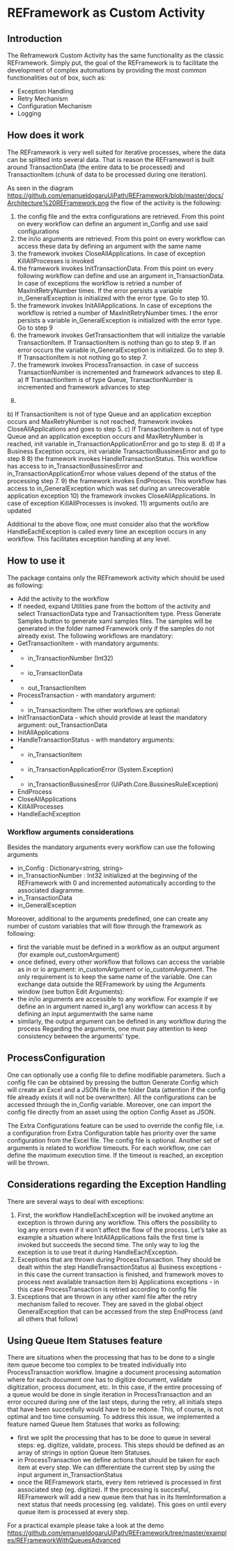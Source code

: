 # REFramework as Custom Activity

## Introduction

The Reframework Custom Activity has the same functionality as the classic REFramework. Simply put, the goal of the
REFramework is to facilitate the development of complex automations by providing the most common
functionalities out of box, such as:
- Exception Handling
- Retry Mechanism
- Configuration Mechanism
- Logging

## How does it work

The REFramework is very well suited for iterative processes, where the data can be splitted into several data. That is reason the REFrameworl is built around TransactionData (the entire data to be processed) and TransactionItem (chunk of data to be processed during one iteration).

As seen in the diagram https://github.com/emanueldogaruUiPath/REFramework/blob/master/docs/Architecture%20REFramework.png the flow of the activity is the following:
1) the config file and the extra configurations are retrieved. From this point on every workflow can define an
argument in_Config and use said configurations
2) the in/io arguments are retrieved. From this point on every workflow can access these data by defining an
argument with the same name
3) the framework invokes CloseAllApplications. In case of exception KillAllProcesses is invoked
4) the framework invokes InitTransactionData. From this point on every following workflow can define and use an
argument in_TransactionData. In case of exceptions the workflow is retried a number
of MaxInitRetryNumber times. If the error persists a variable in_GeneralException is initialized with the error
type. Go to step 10.
5) the framework invokes InitAllApplications. In case of exceptions the workflow is retried a number
of MaxInitRetryNumber times. I the error persists a variable in_GeneralException is initialized with the error
type. Go to step 9
6) the framework invokes GetTransactionItem that will initialize the
variable TransactionItem. If TransactionItem is nothing than go to step 9. If an error occurs the
variable in_GeneralException is initialized. Go to step 9. If TransactionItem is not nothing go to step 7.
7) the framework invokes ProcessTransaction. in case of success TransactionNumber is incremented and
framework advances to step 8.
a) If TransactionItem is of type Queue, TransactionNumber is incremented and framework advances to step
8.
b) If TransactionItem is not of type Queue and an application exception occurs and MaxRetryNumber is not
reached, framework invokes CloseAllApplications and goes to step 5.
c) If TransactionItem is not of type Queue and an application exception occurs and MaxRetryNumber is
reached, init variable in_TransactionApplicationError and go to step 8.
d) If a Business Exception occurs, init variable TransactionBussinesError and go to step 8
8) the framework invokes HandleTransactionStatus. This workflow has access
to in_TransactionBussinesError and in_TransactionApplicationError whose values depend of the status of the
processing step 7.
9) the framework invokes EndProcess. This workflow has access to in_GeneralException which was set during an
unrecoverable application exception
10) the framework invokes CloseAllApplications. In case of exception KillAllProcesses is invoked.
11) arguments out/io are updated

Additional to the above flow, one must consider also that the workflow HandleEachException is called every time an
exception occurs in any workflow. This facilitates exception handling at any level.

## How to use it 

The package contains only the REFramework activity which should be used as following:
- Add the activity to the workflow
- If needed, expand Utilities pane from the bottom of the activity and select TransactionData type
and TransactionItem type. Press Generate Samples button to generate xaml samples files. The samples will
be generated in the folder named Framework only if the samples do not already exist.
The following workflows are mandatory:
- GetTransactionItem - with mandatory arguments:
- - in_TransactionNumber (Int32)
- - io_TransactionData
- - out_TransactionItem
- ProcessTransaction - with mandatory argument:
- - in_TransactionItem
The other workflows are optional:
- InitTransactionData - which should provide at least the mandatory argument: out_TransactionData
- InitAllApplications
- HandleTransactionStatus - with mandatory arguments:
- - in_TransactionItem
- - in_TransactionApplicationError (System.Exception)
- - in_TransactionBussinesError (UiPath.Core.BussinesRuleException)
- EndProcess
- CloseAllApplications
- KillAllProcesses
- HandleEachException

### Workflow arguments considerations
Besides the mandatory arguments every workflow can use the following arguments
- in_Config : Dictionary<string, string>
- in_TransactionNumber : Int32 initialized at the beginning of the REFramework with 0 and incremented
automatically according to the associated diagramme.
- in_TransactionData
- in_GeneralException

Moreover, additional to the arguments predefined, one can create any number of custom variables that will flow
through the framework as following:
- first the variable must be defined in a workflow as an output argument (for example out_customArgument)
- once defined, every other workflow that follows can access the variable as in or io argument:
in_customArgument or io_customArgument. The only requirement is to keep the same name of the
variable.
One can exchange data outside the REFramework by using the Arguments window (see button Edit Arguments):
- the in/io arguments are accessible to any workflow. For example if we define an in argument named in_arg1
any workflow can access it by defining an input argumentwith the same name
- similarly, the output argument can be defined in any workflow during the process
Regarding the arguments, one must pay attention to keep consistency between the arguments' type.

## ProcessConfiguration

One can optionally use a config file to define modifiable parameters. Such a config file can be obtained by pressing
the button Generate Config which will create an Excel and a JSON file in the folder Data (attention if the config file already exists
it will not be overwritten). All the configurations can be accessed through the in_Config variable. Moreover, one can import the config file directly from an asset using the option Config Asset as JSON.

The Extra Configurations feature can be used to override the config file, i.e. a configuration from Extra Configuration
table has priority over the same configuration from the Excel file.
The config file is optional.
Another set of arguments is related to workflow timeouts. For each workflow, one can define the maximum
execution time. If the timeout is reached, an exception will be thrown. 

## Considerations regarding the Exception Handling

There are several ways to deal with exceptions:
1) First, the workflow HandleEachException will be invoked anytime an exception is thrown during any workflow.
This offers the possibility to log any errors even if it won’t affect the flow of the process. Let’s take as example
a situation where InitAllApplications fails the first time is invoked but succeeds the second time. The only way
to log the exception is to use treat it during HandleEachException.
2) Exceptions that are thrown during ProcessTransaction. They should be dealt within the
step HandleTransactionStatus
a) Business exceptions - in this case the current transaction is finished, and framework moves to process next
available transaction item
b) Applications exceptions - in this case ProcessTransaction is retried according to config file
3) Exceptions that are thrown in any other xaml file after the retry mechanism failed to recover. They are saved in
the global object GeneralException that can be accessed from the step EndProcess (and all others that follow)


## Using Queue Item Statuses feature

There are situations when the processing that has to be done to a single item queue become too complex to be treated individually into ProcessTransaction workflow. Imagine a document processing automation where for each document one has to digitize document, validate digitization, process document, etc. In this case, if the entire processing of a queue would be done in single iteration in ProcessTransaction and an error occured during one of the last steps, during the retry, all initials steps that have been succesfully  would have to be redone. This, of course, is not optimal and too time consuming. To address this issue, we implemented a feature named Queue Item Statuses that works as following:
- first we split the processing that has to be done to queue in several steps: eg. digitize, validate, process. This steps should be defined as an array of strings in option Queue Item Statuses.
- in ProcessTransaction we define actions that should be taken for each item at every step. We can differentiate the current step by using the input argument in_TransactionStatus
- once the REFramework starts, every item retrieved is processed in first associated step (eg. digitize). If the processing is succesful, REFramework will add a new queue item that has in its ItemInformation a next status that needs processing (eg. validate). This goes on until every queue item is processed at every step. 

For a practical example please take a look at the demo  https://github.com/emanueldogaruUiPath/REFramework/tree/master/examples/REFrameworkWithQueuesAdvanced
